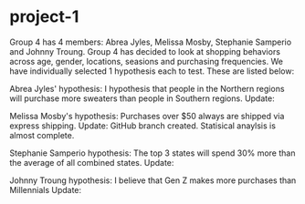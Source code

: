 # project-1
Group 4 has 4 members: Abrea Jyles, Melissa Mosby, Stephanie Samperio and Johnny Troung.
Group 4 has decided to look at shopping behaviors across age, gender, locations, seasions and purchasing frequencies.
We have individually selected 1 hypothesis each to test. These are listed below:

Abrea Jyles' hypothesis: I hypothesis that people in the Northern regions will purchase more sweaters than people in Southern regions.
Update:

Melissa Mosby's hypothesis: Purchases over $50 always are shipped via express shipping.
Update: GitHub branch created. Statisical anaylsis is almost complete.

Stephanie Samperio hypothesis: The top 3 states will spend 30% more than the average of all combined states.
Update:

Johnny Troung hypothesis: I believe that Gen Z makes more purchases than Millennials
Update:
